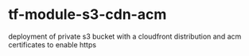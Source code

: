 # tf-module-s3-cdn-acm
deployment of private s3 bucket with a cloudfront distribution and acm certificates to enable https 

